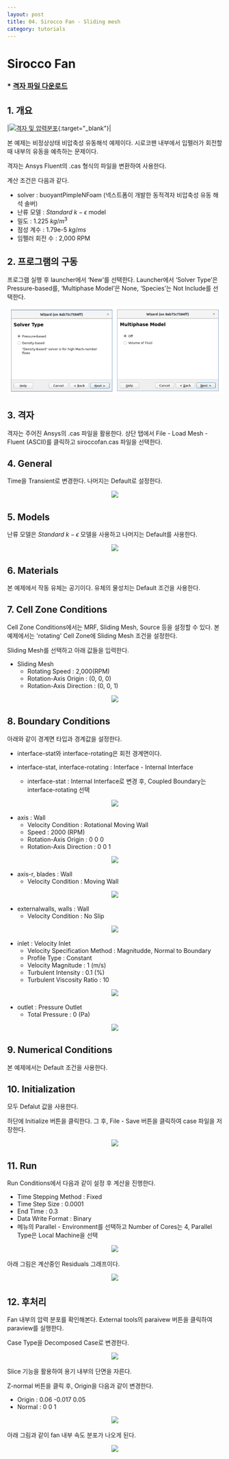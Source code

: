 ```yaml
---
layout: post
title: 04. Sirocco Fan - Sliding mesh
category: tutorials
---
```


# Sirocco Fan 

### * [격자 파일 다운로드](https://drive.google.com/file/d/1ziOkgB3Uv9I3V8o9oRJnribBkTqKcR93/view?usp=sharing)

## 1. 개요 

|[![격자 및 압력분포](https://github.com/nextfoam/baram-pages/raw/main/screenshots/slidingMesh/4.1.png "격자 및 압력분포")](https://github.com/nextfoam/baram-pages/raw/main/screenshots/slidingMesh/4.1.png){:target="_blank"}|

본 예제는 비정상상태 비압축성 유동해석 예제이다. 시로코팬 내부에서 입펠러가 회전할 때 내부의 유동을 예측하는 문제이다.

격자는 Ansys Fluent의 .cas 형식의 파일을 변환하여 사용한다.

계산 조건은 다음과 같다. 

+ solver : buoyantPimpleNFoam (넥스트폼이 개발한 동적격자 비압축성 유동 해석 솔버)
+ 난류 모델 : $Standard$ $k-\epsilon$ model
+ 밀도 : 1.225 $kg/m^3$
+ 점성 계수 : 1.79e-5 $kg/ms$
+ 임펠러 회전 수 : 2,000 RPM

## 2. 프로그램의 구동

프로그램 실행 후 launcher에서 ‘New’를 선택한다. Launcher에서 ‘Solver Type’은 Pressure-based를, ‘Multiphase Model’은 None, ‘Species’는 Not Include를 선택한다.

<p align='center'>
    <img src="https://github.com/nextfoam/baram-pages/raw/main/screenshots/mixingPipe/launcher.png"><br>
</p>

## 3. 격자

격자는 주어진 Ansys의 .cas 파일을 활용한다. 상단 탭에서 File - Load Mesh - Fluent (ASCII)를 클릭하고 siroccofan.cas 파일을 선택한다. 

## 4. General

Time을 Transient로 변경한다. 나머지는 Default로 설정한다.

<p align='center'>
    <img src="https://github.com/nextfoam/baram-pages/raw/main/screenshots/slidingMesh/4.2.png"><br>
</p>

## 5. Models

난류 모델은 $Standard$ $k-\epsilon$ 모델을 사용하고 나머지는 Default를 사용한다.

<p align='center'>
    <img src="https://github.com/nextfoam/baram-pages/raw/main/screenshots/slidingMesh/4.3.png"><br>
</p>

## 6. Materials

본 예제에서 작동 유체는 공기이다. 유체의 물성치는 Default 조건을 사용한다.

## 7. Cell Zone Conditions

Cell Zone Conditions에서는 MRF, Sliding Mesh, Source 등을 설정할 수 있다. 본 예제에서는 'rotating' Cell Zone에 Sliding Mesh 조건을 설정한다.

Sliding Mesh를 선택하고 아래 값들을 입력한다.

+ Sliding Mesh
    + Rotating Speed : 2,000(RPM)
    + Rotation-Axis Origin : (0, 0, 0)
    + Rotation-Axis Direction : (0, 0, 1)

<p align='center'>
    <img src="https://github.com/nextfoam/baram-pages/raw/main/screenshots/slidingMesh/4.4.png"><br>
</p>

## 8. Boundary Conditions

아래와 같이 경계면 타입과 경계값을 설정한다.

+ interface-stat와 interface-rotating은 회전 경계면이다.

+ interface-stat, interface-rotating : Interface - Internal Interface
    + interface-stat : Internal Interface로 변경 후, Coupled Boundary는 interface-rotating 선택

<p align='center'>
    <img src="https://github.com/nextfoam/baram-pages/raw/main/screenshots/slidingMesh/4.5.png"><br>
</p>

+ axis : Wall
    + Velocity Condition : Rotational Moving Wall
    + Speed : 2000 (RPM)
    + Rotation-Axis Origin : 0 0 0
    + Rotation-Axis Direction : 0 0 1

<p align='center'>
    <img src="https://github.com/nextfoam/baram-pages/raw/main/screenshots/slidingMesh/4.6.png"><br>
</p>

+ axis-r, blades : Wall
    + Velocity Condition : Moving Wall

<p align='center'>
    <img src="https://github.com/nextfoam/baram-pages/raw/main/screenshots/slidingMesh/4.7.png"><br>
</p>

+ externalwalls, walls : Wall
    + Velocity Condition : No Slip

<p align='center'>
    <img src="https://github.com/nextfoam/baram-pages/raw/main/screenshots/slidingMesh/4.8.png"><br>
</p>

+ inlet : Velocity Inlet
    + Velocity Specification Method : Magnitudde, Normal to Boundary
    + Profile Type : Constant
    + Velocity Magnitude : 1 (m/s)
    + Turbulent Intensity : 0.1 (%)
    + Turbulent Viscosity Ratio : 10

<p align='center'>
    <img src="https://github.com/nextfoam/baram-pages/raw/main/screenshots/slidingMesh/4.9.png"><br>
</p>

+ outlet : Pressure Outlet
    + Total Pressure : 0 (Pa)

<p align='center'>
    <img src="https://github.com/nextfoam/baram-pages/raw/main/screenshots/slidingMesh/4.10.png"><br>
</p>

## 9. Numerical Conditions

본 예제에서는 Default 조건을 사용한다.

## 10. Initialization

모두 Defalut 값을 사용한다.

하단에 Initialize 버튼을 클릭한다. 그 후, File - Save 버튼을 클릭하여 case 파일을 저장한다. 

<p align='center'>
    <img src="https://github.com/nextfoam/baram-pages/raw/main/screenshots/slidingMesh/4.11.png"><br>
</p>

## 11. Run

Run Conditions에서 다음과 같이 설정 후 계산을 진행한다.

+ Time Stepping Method : Fixed
+ Time Step Size : 0.0001
+ End Time : 0.3
+ Data Write Format : Binary
+ 메뉴의 Parallel - Environment를 선택하고 Number of Cores는 4, Parallel Type은 Local Machine을 선택

<p align='center'>
    <img src="https://github.com/nextfoam/baram-pages/raw/main/screenshots/slidingMesh/4.12.png"><br>
</p>

아래 그림은 계산중인 Residuals 그래프이다.

<p align='center'>
    <img src="https://github.com/nextfoam/baram-pages/raw/main/screenshots/slidingMesh/4.13.png"><br>
</p>

## 12. 후처리

Fan 내부의 압력 분포를 확인해본다. External tools의 paraivew 버튼을 클릭하여 paraview를 실행한다.

Case Type을 Decomposed Case로 변경한다.

<p align='center'>
    <img src="https://github.com/nextfoam/baram-pages/raw/main/screenshots/slidingMesh/4.14.png"><br>
</p>

Slice 기능을 활용하여 용기 내부의 단면을 자른다.

Z-normal 버튼을 클릭 후, Origin을 다음과 같이 변경한다.

+ Origin : 0.06 -0.017 0.05
+ Normal : 0 0 1

<p align='center'>
    <img src="https://github.com/nextfoam/baram-pages/raw/main/screenshots/slidingMesh/4.15.png"><br>
</p>

아래 그림과 같이 fan 내부 속도 분포가 나오게 된다.

<p align='center'>
    <img src="https://github.com/nextfoam/baram-pages/raw/main/screenshots/slidingMesh/4.16.png"><br>
</p>
